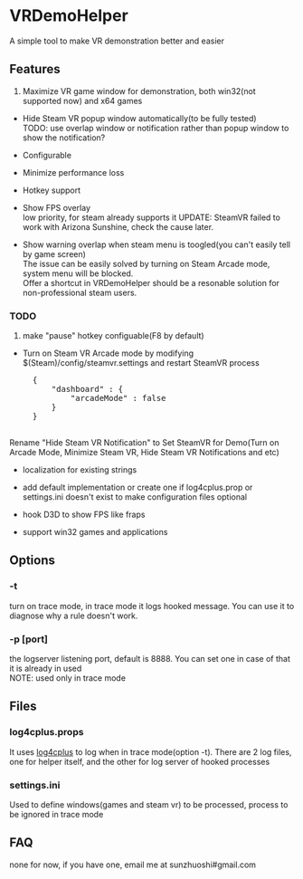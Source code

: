 # VRDemoHelper
A simple tool to make VR demonstration better and easier

## Features
1. Maximize VR game window for demonstration, both win32(not supported now) and x64 games  

* Hide Steam VR popup window automatically(to be fully tested)  
TODO: use overlap window or notification rather than popup window to show the notification?

* Configurable

* Minimize performance loss

* Hotkey support 

* Show FPS overlay  
low priority, for steam already supports it
UPDATE: SteamVR failed to work with Arizona Sunshine, check the cause later.

* Show warning overlap when steam menu is toogled(you can't easily tell by game screen)  
The issue can be easily solved by turning on Steam Arcade mode, system menu will be blocked.  
Offer a shortcut in VRDemoHelper should be a resonable solution for non-professional steam users.
### TODO 
1. make "pause" hotkey configuable(F8 by default)

* Turn on Steam VR Arcade mode by modifying $(Steam)/config/steamvr.settings and restart SteamVR process   
	
	<pre>
	{
   		"dashboard" : {
      		"arcadeMode" : false
   		}
	}
	</pre>
Rename "Hide Steam VR Notification" to Set SteamVR for Demo(Turn on Arcade Mode, Minimize Steam VR, Hide Steam VR Notifications and etc)  

* localization for existing strings

* add default implementation or create one if log4cplus.prop or settings.ini doesn't exist to make configuration files optional  
   
* hook D3D to show FPS like fraps

* support win32 games and applications

## Options
### -t  
turn on trace mode, in trace mode it logs hooked message. You can use it to diagnose why a rule doesn't work.  
### -p [port]   
the logserver listening port, default is 8888. You can set one in case of that it is already in used  
NOTE: used only in trace mode  

## Files
### log4cplus.props  
It uses [log4cplus](https://github.com/log4cplus/log4cplus) to log when in trace mode(option -t). There are 2 log files, one for helper itself, and the other for log server of hooked processes 

### settings.ini  
Used to define windows(games and steam vr) to be processed, process to be ignored in trace mode

## FAQ
none for now, if you have one, email me at sunzhuoshi#gmail.com